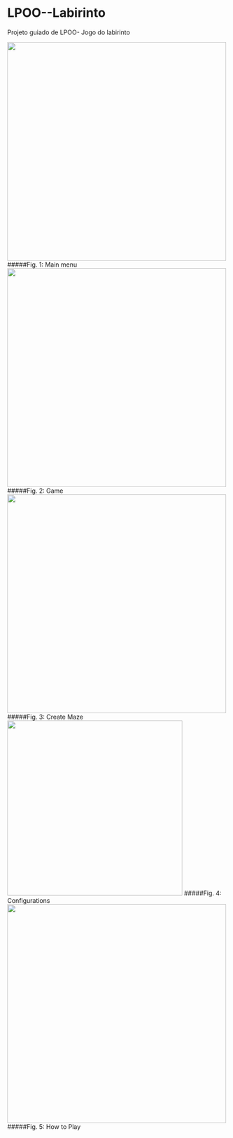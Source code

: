 # LPOO--Labirinto
Projeto guiado de LPOO- Jogo do labirinto

<img src="https://github.com/MariaJoaoMiraPaulo/LPOO-Maze/blob/MariaJoaoMiraPaulo-patch-1/imagens/Menu.png" width="500">
#####Fig. 1: Main menu


<img src="https://github.com/MariaJoaoMiraPaulo/LPOO-Maze/blob/MariaJoaoMiraPaulo-patch-1/imagens/Jogo.png" width="500">
#####Fig. 2: Game 


<img src="https://github.com/MariaJoaoMiraPaulo/LPOO-Maze/blob/MariaJoaoMiraPaulo-patch-1/imagens/Criar%20Labirinto.png" width="500">
#####Fig. 3: Create Maze 


<img src="https://github.com/MariaJoaoMiraPaulo/LPOO-Maze/blob/MariaJoaoMiraPaulo-patch-1/imagens/Configurac%CC%A7o%CC%83es.png" width="400">
#####Fig. 4: Configurations


<img src="https://github.com/MariaJoaoMiraPaulo/LPOO-Maze/blob/MariaJoaoMiraPaulo-patch-1/imagens/instruc%CC%A7o%CC%83es.png" width="500">
#####Fig. 5: How to Play

